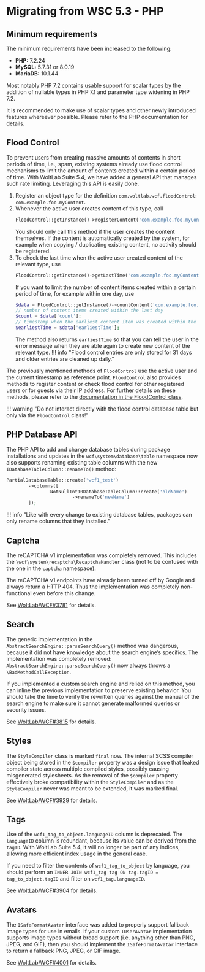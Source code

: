 # Migrating from WSC 5.3 - PHP

## Minimum requirements

The minimum requirements have been increased to the following:

- **PHP:** 7.2.24
- **MySQL:** 5.7.31 or 8.0.19
- **MariaDB:** 10.1.44

Most notably PHP 7.2 contains usable support for scalar types by the addition of nullable types in PHP 7.1 and parameter type widening in PHP 7.2.

It is recommended to make use of scalar types and other newly introduced features whereever possible.
Please refer to the PHP documentation for details.

## Flood Control

To prevent users from creating massive amounts of contents in short periods of time, i.e., spam, existing systems already use flood control mechanisms to limit the amount of contents created within a certain period of time.
With WoltLab Suite 5.4, we have added a general API that manages such rate limiting.
Leveraging this API is easily done.

1. Register an object type for the definition `com.woltlab.wcf.floodControl`: `com.example.foo.myContent`.
2. Whenever the active user creates content of this type, call
   ```php
   FloodControl::getInstance()->registerContent('com.example.foo.myContent');
   ```
   You should only call this method if the user creates the content themselves.
   If the content is automatically created by the system, for example when copying / duplicating existing content, no activity should be registered.
3. To check the last time when the active user created content of the relevant type, use
   ```php
   FloodControl::getInstance()->getLastTime('com.example.foo.myContent');
   ```
   If you want to limit the number of content items created within a certain period of time, for example within one day, use
   ```php
   $data = FloodControl::getInstance()->countContent('com.example.foo.myContent', new \DateInterval('P1D'));
   // number of content items created within the last day
   $count = $data['count'];
   // timestamp when the earliest content item was created within the last day
   $earliestTime = $data['earliestTime'];
   ```
   The method also returns `earliestTime` so that you can tell the user in the error message when they are able again to create new content of the relevant type.
   !!! info "Flood control entries are only stored for 31 days and older entries are cleaned up daily."

The previously mentioned methods of `FloodControl` use the active user and the current timestamp as reference point.
`FloodControl` also provides methods to register content or check flood control for other registered users or for guests via their IP address.
For further details on these methods, please refer to the [documentation in the FloodControl class](https://github.com/WoltLab/WCF/blob/master/wcfsetup/install/files/lib/system/flood/FloodControl.class.php).

!!! warning "Do not interact directly with the flood control database table but only via the `FloodControl` class!"

## PHP Database API

The PHP API to add and change database tables during package installations and updates in the `wcf\system\database\table` namespace now also supports renaming existing table columns with the new `IDatabaseTableColumn::renameTo()` method:

```php
PartialDatabaseTable::create('wcf1_test')
        ->columns([
                NotNullInt10DatabaseTableColumn::create('oldName')
                        ->renameTo('newName')
        ]);
```

!!! info "Like with every change to existing database tables, packages can only rename columns that they installed." 

## Captcha

The reCAPTCHA v1 implementation was completely removed.
This includes the `\wcf\system\recaptcha\RecaptchaHandler` class (not to be confused with the one in the `captcha` namespace).

The reCAPTCHA v1 endpoints have already been turned off by Google and always return a HTTP 404.
Thus the implementation was completely non-functional even before this change.

See [WoltLab/WCF#3781](https://github.com/WoltLab/WCF/pull/3781) for details.

## Search

The generic implementation in the `AbstractSearchEngine::parseSearchQuery()` method was dangerous, because it did not have knowledge about the search engine’s specifics.
The implementation was completely removed: `AbstractSearchEngine::parseSearchQuery()` now always throws a `\BadMethodCallException`.

If you implemented a custom search engine and relied on this method, you can inline the previous implementation to preserve existing behavior.
You should take the time to verify the rewritten queries against the manual of the search engine to make sure it cannot generate malformed queries or security issues.

See [WoltLab/WCF#3815](https://github.com/WoltLab/WCF/issues/3815) for details.

## Styles

The `StyleCompiler` class is marked `final` now.
The internal SCSS compiler object being stored in the `$compiler` property was a design issue that leaked compiler state across multiple compiled styles, possibly causing misgenerated stylesheets.
As the removal of the `$compiler` property effectively broke compatibility within the `StyleCompiler` and as the `StyleCompiler` never was meant to be extended, it was marked final.

See [WoltLab/WCF#3929](https://github.com/WoltLab/WCF/pull/3929) for details.

## Tags

Use of the `wcf1_tag_to_object.languageID` column is deprecated.
The `languageID` column is redundant, because its value can be derived from the `tagID`.
With WoltLab Suite 5.4, it will no longer be part of any indices, allowing more efficient index usage in the general case.

If you need to filter the contents of `wcf1_tag_to_object` by language, you should perform an `INNER JOIN wcf1_tag tag ON tag.tagID = tag_to_object.tagID` and filter on `wcf1_tag.languageID`.

See [WoltLab/WCF#3904](https://github.com/WoltLab/WCF/pull/3904) for details.

## Avatars

The `ISafeFormatAvatar` interface was added to properly support fallback image types for use in emails.
If your custom `IUserAvatar` implementation supports image types without broad support (i.e. anything other than PNG, JPEG, and GIF), then you should implement the `ISafeFormatAvatar` interface to return a fallback PNG, JPEG, or GIF image.

See [WoltLab/WCF#4001](https://github.com/WoltLab/WCF/pull/4001) for details.
